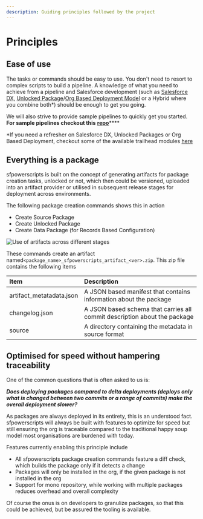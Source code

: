 ```yaml
---
description: Guiding principles followed by the project
---
```


# Principles

## Ease of use

The tasks or commands should be easy to use. You don't need to resort to complex scripts to build a pipeline. A knowledge of what you need to achieve from a pipeline and Salesforce development \(such as [Salesforce DX](https://developer.salesforce.com/docs/atlas.en-us.sfdx_dev.meta/sfdx_dev/sfdx_dev_intro.htm), [Unlocked Package](https://developer.salesforce.com/docs/atlas.en-us.sfdx_dev.meta/sfdx_dev/sfdx_dev_unlocked_pkg_intro.htm)/[Org Based Deployment Model](https://trailhead.salesforce.com/content/learn/modules/org-development-model) or a Hybrid where you combine both\*\) should be enough to get you going.

We will also strive to provide sample pipelines to quickly get you started. **For sample pipelines checkout this** [**repo**](https://github.com/dxatscale/dxatscale-template)\*\*\*\*

\*If you need a refresher on Salesforce DX, Unlocked Packages or Org Based Deployment, checkout some of the available trailhead modules [here](https://trailhead.salesforce.com/en/users/azlam/trailmixes/salesforce-dx)

## Everything is a package

sfpowerscripts is built on the concept of generating artifacts for package creation tasks, unlocked or not, which then could be versioned, uploaded into an artifact provider or utilised in subsequent release stages for deployment across environments.

The following package creation commands shows this in action

* Create Source Package
* Create Unlocked Package
* Create Data Package \(for Records Based Configuration\)

![Use of artifacts across different stages](.gitbook/assets/build-deploy.png)

These commands create an artifact named`<package_name>_sfpowerscripts_artifact_<ver>.zip`. This zip file contains the following items

| Item | Description |
| :--- | :--- |
| artifact\_metatadata.json | A JSON based manifest that contains information about the package |
| changelog.json | A JSON based schema that carries all commit description about the package |
| source | A directory containing the metadata in source format |

## Optimised for speed without hampering traceability

One of the common questions that is often asked to us is:

_**Does deploying packages compared to delta deployments \(deploys only what is changed between two commits or a range of commits\) make the overall deployment slower?**_

As packages are always deployed in its entirety, this is an understood fact. sfpowerscripts will always be built with features to optimize for speed but still ensuring the org is traceable compared to the traditional happy soup model most organisations are burdened with today.

Features currently enabling this principle include

* All sfpowerscripts package creation commands feature a diff check, which builds the package only if it detects a change 
* Packages will only be installed in the org, if the given package is not installed in the org
* Support for mono repository, while working with multiple packages reduces overhead and overall complexity

Of course the onus is on developers to granulize packages, so that this could be achieved, but be assured the tooling is available.

